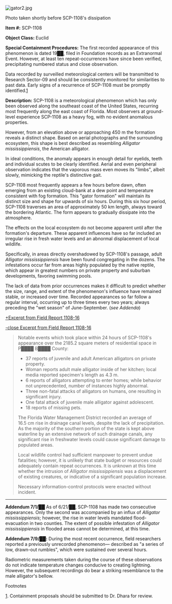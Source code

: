 ![gator2.jpg](http://scp-wiki.wdfiles.com/local--files/scp-1108/gator2.jpg)

Photo taken shortly before SCP-1108's dissipation

**Item #:** SCP-1108

**Object Class:** Euclid

**Special Containment Procedures:** The first recorded appearance of this phenomenon is dated 19██, filed in Foundation records as an Extranormal Event. However, at least ten repeat-occurrences have since been verified, precipitating numbered status and close observation.

Data recorded by surveilled meteorological centers will be transmitted to Research Sector-09 and should be consistently monitored for similarities to past data. Early signs of a recurrence of SCP-1108 must be promptly identified.[1](javascript:;)

**Description:** SCP-1108 is a meteorological phenomenon which has only been observed along the southeast coast of the United States, recurring most frequently along the east coast of Florida. Most observers at ground-level experience SCP-1108 as a heavy fog, with no evident anomalous properties.

However, from an elevation above or approaching 450 m the formation reveals a distinct shape. Based on aerial photographs and the surrounding ecosystem, this shape is best described as resembling _Alligator mississippiensis_, the American alligator.

In ideal conditions, the anomaly appears in enough detail for eyelids, teeth and individual scutes to be clearly identified. Aerial and even peripheral observation indicates that the vaporous mass even moves its "limbs", albeit slowly, mimicking the reptile's distinctive gait.

SCP-1108 most frequently appears a few hours before dawn, often emerging from an existing cloud-bank at a dew point and temperature consistent with fog formation. This "gator formation" will maintain its distinct size and shape for upwards of six hours. During this six hour period, SCP-1108 traverses an area of approximately 50 km length, always toward the bordering Atlantic. The form appears to gradually dissipate into the atmosphere.

The effects on the local ecosystem do not become apparent until after the formation's departure. These apparent influences have so far included an irregular rise in fresh water levels and an abnormal displacement of local wildlife.

Specifically, in areas directly overshadowed by SCP-1108's passage, adult _Alligator mississippiensis_ have been found congregating in the dozens. The infestations occur far from areas highly populated by the native reptile, which appear in greatest numbers on private property and suburban developments, favoring swimming pools.

The lack of data from prior occurrences makes it difficult to predict whether the size, range, and extent of the phenomenon's influence have remained stable, or increased over time. Recorded appearances so far follow a regular interval, occurring up to three times every two years; always preceding the "wet season" of June-September. (_see Addenda_)

[+Excerpt from Field Report 1108-16](javascript:;)

[\-close Excerpt from Field Report 1108-16](javascript:;)

> Notable events which took place within 24 hours of SCP-1108's appearance over the 2185.2 square meters of residential space in P████ B████ County:
> 
> *   37 reports of juvenile and adult American alligators on private property.
> *   Woman reports adult male alligator inside of her kitchen; local media reported specimen's length as 4.3 m.
> *   6 reports of alligators attempting to enter homes; while behavior not unprecedented, number of instances highly abnormal.
> *   Three non-fatal attacks of alligators on humans, one resulting in significant injury.
> *   One fatal attack of juvenile male alligator against adolescent.
> *   18 reports of missing pets.
> 
> The Florida Water Management District recorded an average of 16.5 cm rise in drainage canal levels, despite the lack of precipitation. As the majority of the southern portion of the state is kept above waterline by an extensive network of such drainage canals, any significant rise in freshwater levels could cause significant damage to populated areas.  
>   
> Local wildlife control had sufficient manpower to prevent undue fatalities; however, it is unlikely that state budget or resources could adequately contain repeat occurrences. It is unknown at this time whether the intrusion of _Alligator mississippiensis_ was a displacement of existing creatures, or indicative of a significant population increase.  
>   
> Necessary information-control protocols were enacted without incident.

* * *

**Addendum 7/1/██** As of 6/21/██, SCP-1108 has made two consecutive appearances. Only the second was accompanied by an influx of _Alligator mississippiensis_; however, the rise in water levels mandated flood-evacuation in two counties. The extent of possible infestation of _Alligator mississippiensis_ in flooded areas cannot be determined, at this time.

**Addendum 7/9/██:** During the most recent occurrence, field researchers reported a previously unrecorded phenomenon— described as "a series of low, drawn-out rumbles", which were sustained over several hours.

Radiometric measurements taken during the course of these observations do not indicate temperature changes conducive to creating lightning. However, the subsequent recordings do bear a striking resemblance to the male alligator's bellow.

Footnotes

[1](javascript:;). Containment proposals should be submitted to Dr. Dhara for review.